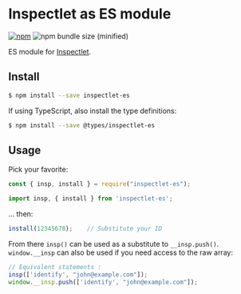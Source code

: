 # Inspectlet as ES module
[![npm](https://img.shields.io/npm/v/inspectlet-es.svg)](https://www.npmjs.com/package/inspectlet-es)
![npm bundle size (minified)](https://img.shields.io/bundlephobia/min/inspectlet-es.svg)

ES module for [Inspectlet](https://www.inspectlet.com).

## Install
```sh
$ npm install --save inspectlet-es
```
If using TypeScript, also install the type definitions:
```sh
$ npm install --save @types/inspectlet-es
```

## Usage
Pick your favorite:
```js
const { insp, install } = require("inspectlet-es");
```
```js
import insp, { install } from 'inspectlet-es';
```

... then:
```js
install(12345678);    // Substitute your ID
```

From there `insp()` can be used as a substitute to `__insp.push()`. `window.__insp` can also be used if you need access to the raw array:
```js
// Equivalent statements :
insp(['identify', "john@example.com"]);
window.__insp.push(['identify', "john@example.com"]);
```